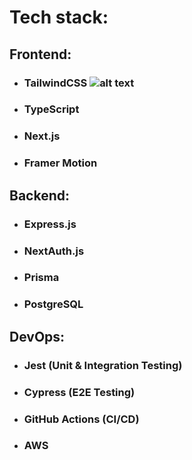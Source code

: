  # Tech stack:
 ## Frontend: 
 - ### TailwindCSS ![alt text](https://tailwindcss.com/_next/static/media/tailwindcss-mark.79614a5f61617ba49a0891494521226b.svg "TailwindCSS")
 - ### TypeScript 
 - ### Next.js
 - ### Framer Motion 
 ## Backend: 
 - ### Express.js
 - ### NextAuth.js
 - ### Prisma
 - ### PostgreSQL
 ## DevOps: 
 - ### Jest (Unit & Integration Testing)
 - ### Cypress (E2E Testing)
 - ### GitHub Actions (CI/CD)
 - ### AWS

